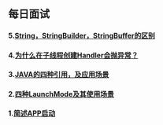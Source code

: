 ## 每日面试
#### 5.[String，StringBuilder，StringBuffer的区别](https://github.com/CristianoLi/The-Interview-Summary/blob/master/Prepare%20Interview/Android/Daily%20Interview/5.String%EF%BC%8CStringBuilder%EF%BC%8CStringBuffer%E7%9A%84%E5%8C%BA%E5%88%AB.md)

#### 4.[为什么在子线程创建Handler会抛异常？](https://github.com/CristianoLi/The-Interview-Summary/blob/master/Prepare%20Interview/Android/Daily%20Interview/4.%E4%B8%BA%E4%BB%80%E4%B9%88%E5%9C%A8%E5%AD%90%E7%BA%BF%E7%A8%8B%E5%88%9B%E5%BB%BAHandler%E4%BC%9A%E6%8A%9B%E5%BC%82%E5%B8%B8%EF%BC%9F.md)

#### 3.[JAVA的四种引用，及应用场景](https://github.com/CristianoLi/The-Interview-Summary/blob/master/Prepare%20Interview/Android/Daily%20Interview/3.JAVA%E7%9A%84%E5%9B%9B%E7%A7%8D%E5%BC%95%E7%94%A8%EF%BC%8C%E5%8F%8A%E5%BA%94%E7%94%A8%E5%9C%BA%E6%99%AF.md)

#### 2.[四种LaunchMode及其使用场景](https://github.com/CristianoLi/The-Interview-Summary/blob/master/Prepare%20Interview/Android/Daily%20Interview/2.%E5%9B%9B%E7%A7%8DLaunchMode%E5%8F%8A%E5%85%B6%E4%BD%BF%E7%94%A8%E5%9C%BA%E6%99%AF.md)

#### 1.[简述APP启动](https://github.com/CristianoLi/The-Interview-Summary/blob/master/Prepare%20Interview/Android/Daily%20Interview/1.%E7%AE%80%E8%BF%B0APP%E5%90%AF%E5%8A%A8.md)
